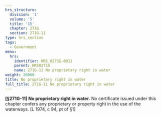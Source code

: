```yaml
---
hrs_structure:
  division: '1'
  volume: '5'
  title: '15'
  chapter: 271G
  section: 271G-11
type: hrs_section
tags:
  - Government
menu:
  hrs:
    identifier: HRS_0271G-0011
    parent: HRS0271G
    name: 271G-11 No proprietary right in water
weight: 26060
title: No proprietary right in water
full_title: 271G-11 No proprietary right in water
---
```

**[§271G-11] No proprietary right in water.** No certificate issued under this chapter confers any proprietary or property right in the use of the waterways. [L 1974, c 94, pt of §1]